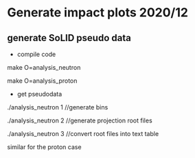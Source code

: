# Generate impact plots 2020/12

## generate SoLID pseudo data
* compile code

make O=analysis_neutron

make O=analysis_proton

* get pseudodata

./analysis_neutron 1 //generate bins

./analysis_neutron 2 //generate projection root files

./analysis_neutron 3 //convert root files into text table

similar for the proton case
